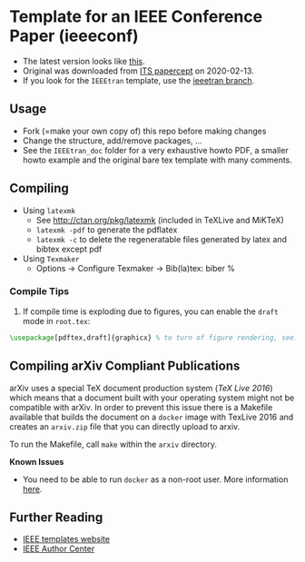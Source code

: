 # Template for an IEEE Conference Paper (ieeeconf)

- The latest version looks like [this](https://gitlab.mrt.kit.edu/MRT/ieee_conference_template_latex/-/jobs/artifacts/master/file/root.pdf?job=compile_pdf).
- Original was downloaded from [ITS papercept](http://its.papercept.net/conferences/support/tex.php) on 2020-02-13.
- If you look for the `IEEEtran` template, use the [ieeetran branch](https://gitlab.mrt.kit.edu/MRT/misc/ieee_conference_template_latex/tree/ieeetran).


## Usage
- Fork (=make your own copy of) this repo before making changes
- Change the structure, add/remove packages, ...
- See the `IEEEtran_doc` folder for a very exhaustive howto PDF, a smaller howto example and the original bare tex template with many comments.


## Compiling
- Using `latexmk`
  - See http://ctan.org/pkg/latexmk (included in TeXLive and MiKTeX)
  - `latexmk -pdf` to generate the pdflatex
  - `latexmk -c` to delete the regeneratable files generated by latex and bibtex except pdf
- Using `Texmaker`
  - Options -> Configure Texmaker -> Bib(la)tex: biber %
### Compile Tips
1. If compile time is exploding due to figures, you can enable the `draft` mode in `root.tex`: 
```latex
\usepackage[pdftex,draft]{graphicx} % to turn of figure rendering, see: https://tex.stackexchange.com/questions/51893/turning-off-and-on-images-in-figures
```


## Compiling arXiv Compliant Publications
arXiv uses a special TeX document production system (_TeX Live 2016_) which means that a document built with your operating system might not be compatible with arXiv.
In order to prevent this issue there is a Makefile available that builds the document on a `docker` image with TexLive 2016 and creates an `arxiv.zip` file that you can directly upload to arxiv.

To run the Makefile, call `make` within the `arxiv` directory.

**Known Issues**
- You need to be able to run `docker` as a non-root user.
More information [here](https://docs.docker.com/install/linux/linux-postinstall/#manage-docker-as-a-non-root-user).


## Further Reading
- [IEEE templates website](https://www.ieee.org/conferences/publishing/templates.html)
- [IEEE Author Center](https://ieeeauthorcenter.ieee.org/)
